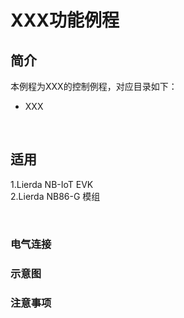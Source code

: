 # XXX功能例程

## 简介

本例程为XXX的控制例程，对应目录如下：

- XXX

  ​

## 适用

1.Lierda NB-IoT EVK  
2.Lierda NB86-G 模组

​

### 电气连接


### 示意图


### 注意事项
